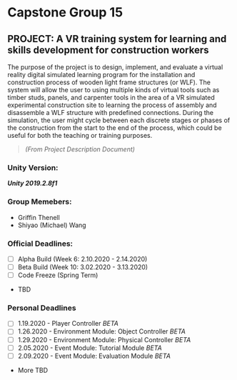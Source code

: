 # Capstone Group 15

## PROJECT: A VR training system for learning and skills development for construction workers

The purpose of the project is to design, implement, and evaluate a virtual reality digital simulated
learning program for the installation and construction process of wooden light frame structures (or WLF).
The system will allow the user to using multiple kinds of virtual tools such as timber studs, panels, and
carpenter tools in the area of a VR simulated experimental construction site to learning the process of
assembly and disassemble a WLF structure with predefined connections. During the simulation, the user
might cycle between each discrete stages or phases of the construction from the start to the end of the
process, which could be useful for both the teaching or training purposes.
> *(From Project Description Document)*

### Unity Version: 
***Unity 2019.2.8f1***

### Group Memebers:
- Griffin Thenell
- Shiyao (Michael) Wang

### Official Deadlines:
- [ ] Alpha Build (Week 6: 2.10.2020 - 2.14.2020)
- [ ] Beta Build  (Week 10: 3.02.2020 - 3.13.2020)
- [ ] Code Freeze (Spring Term)
- TBD

### Personal Deadlines
- [ ] 1.19.2020 - Player Controller *BETA*
- [ ] 1.26.2020 - Environment Module: Object Controller *BETA*
- [ ] 1.29.2020 - Environment Module: Physical Controller *BETA*
- [ ] 2.05.2020 - Event Module: Tutorial Module *BETA*
- [ ] 2.09.2020 - Event Module: Evaluation Module *BETA*
- More TBD
